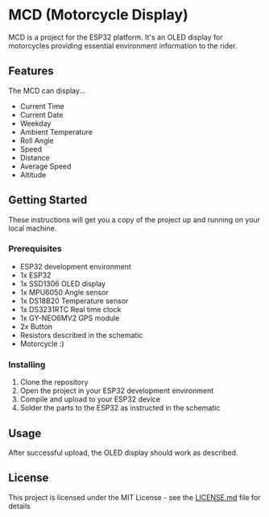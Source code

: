 # MCD (Motorcycle Display)

MCD is a project for the ESP32 platform. It's an OLED display for motorcycles providing essential environment
information to the rider.

## Features

The MCD can display...
- Current Time
- Current Date
- Weekday
- Ambient Temperature
- Roll Angle
- Speed
- Distance
- Average Speed
- Altitude

## Getting Started

These instructions will get you a copy of the project up and running on your local machine.

### Prerequisites

- ESP32 development environment
- 1x ESP32
- 1x SSD1306 OLED display
- 1x MPU6050 Angle sensor
- 1x DS18B20 Temperature sensor
- 1x DS3231RTC Real time clock
- 1x GY-NEO6MV2 GPS module
- 2x Button
- Resistors described in the schematic
- Motorcycle :)

### Installing

1. Clone the repository
2. Open the project in your ESP32 development environment
3. Compile and upload to your ESP32 device
4. Solder the parts to the ESP32 as instructed in the schematic

## Usage

After successful upload, the OLED display should work as described.

## License

This project is licensed under the MIT License - see the [LICENSE.md](LICENSE.md) file for details